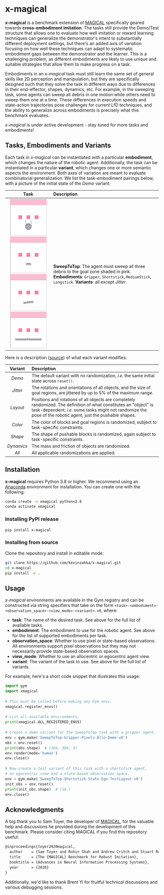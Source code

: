 # x-magical

**x-magical** is a benchmark extension of [MAGICAL](https://github.com/qxcv/magical) specifically geared towards **cross-embodiment imitation**. The tasks still provide the Demo/Test structure that allows one to evaluate how well imitation or reward learning techniques can generalize the demonstrator's intent to substantially different deployment settings, but there's an added axis of variation focusing on how well these techniques can adapt to systematic embodiment gaps between the demonstrator and the learner. This is a challenging problem, as different embodiments are likely to use unique and suitable strategies that allow them to make progress on a task.

Embodiments in an *x-magical* task must still learn the same set of general skills like 2D perception and manipulation, but they are specifically designed such that they solve the task in different ways due to differences in their end-effector, shapes, dynamics, etc. For example, in the sweeping task, some agents can sweep all debris in one motion while others need to sweep them one at a time. These differences in execution speeds and state-action trajectories pose challenges for current LfD techniques, and the ability to generalize across embodiments is precisely what this benchmark evaluates.

*x-magical* is under active development - stay tuned for more tasks and embodiments!

## Tasks, Embodiments and Variants

Each task in *x-magical* can be instantiated with a particular **embodiment**, which changes the nature of the robotic agent. Additionally, the task can be instantiated in a particular **variant**, which changes one or more semantic aspects the environment. Both axes of variation are meant to evaluate combinatorial generalization. We list the task-embodiment pairings below, with a picture of the initial state of the *Demo* variant:

|                             Task                             | Description                                                  |
| :----------------------------------------------------------: | :----------------------------------------------------------- |
| <img src="images/gripper-sweep.gif" width="120" height="120"/><img src="images/shortstick-sweep.gif" width="120" height="120"/><img src="images/mediumstick-sweep.gif" width="120" height="120"/><img src="images/longstick-sweep.gif" width="120" height="120"/> | **SweepToTop**: The agent must sweep all three debris to the goal zone shaded in pink. **Embodiments**: `Gripper`, `Shortstick`, `MediumStick`, `Longstick`. **Variants**: all except *Jitter*. |

Here is a description ([source](https://github.com/qxcv/magical#tasks-and-variants)) of what each variant modifies:

|  Variant   | Description                                                  |
| :--------: | :----------------------------------------------------------- |
|   *Demo*   | The default variant with no randomization, *i.e.* the same initial state across `reset()`. |
|  *Jitter*  | The rotations and orientations of all objects, and the size of goal regions, are jittered by up to 5% of the maximum range. |
|  *Layout*  | Positions and rotations of all objects are completely randomized. The definition of what constitutes an "object" is task-dependent, *i.e.* some tasks might not randomize the pose of the robotic agent, just the pushable shapes. |
|  *Color*   | The color of blocks and goal regions is randomized, subject to task-specific constraints. |
|  *Shape*   | The shape of pushable blocks is randomized, again subject to task-specific constraints. |
| *Dynamics* | The mass and friction of objects are randomized.             |
|   *All*    | All applicable randomizations are applied.                   |

## Installation

**x-magical** requires Python 3.8 or higher. We recommend using an [Anaconda](https://docs.anaconda.com/anaconda/install/) environment for installation. You can create one with the following:

```bash
conda create -n xmagical python=3.8
conda activate xmagical
```

### Installing PyPI release

```bash
pip install x-magical
```

### Installing from source

Clone the repository and install in editable mode:

```bash
git clone https://github.com/kevinzakka/x-magical.git
cd x-magical
pip install -e .
```

## Usage

*x-magical* environments are available in the Gym registry and can be constructed via string specifiers that take on the form `<task>-<embodiment>-<observation_space>-<view_mode>-<variant>-v0`, where:

* **task**: The name of the desired task. See above for the full list of available tasks.
* **embodiment**: The embodiment to use for the robotic agent. See above for the list of supported embodiments per task.
* **observation_space**: Whether to use pixel or state-based observations. All environments support pixel observations but they may not necessarily provide state-based observation spaces.
* **view_mode**: Whether to use an allocentric or egocentric agent view.
* **variant**: The variant of the task to use. See above for the full list of variants.

For example, here's a short code snippet that illustrates this usage:

```python
import gym
import xmagical

# This must be called before making any Gym envs.
xmagical.register_envs()

# List all available environments.
print(xmagical.ALL_REGISTERED_ENVS)

# Create a demo variant for the SweepToTop task with a gripper agent.
env = gym.make('SweepToTop-Gripper-Pixels-Allo-Demo-v0')
obs = env.reset()
print(obs.shape)  # (384, 384, 3)
env.render(mode='human')
env.close()

# Now create a test variant of this task with a shortstick agent,
# an egocentric view and a state-based observation space.
env = gym.make('SweepToTop-Shortstick-State-Ego-TestLayout-v0')
init_obs = env.reset()
print(init_obs.shape)  # (16,)
env.close()
```

## Acknowledgments

A big thank you to Sam Toyer, the developer of [MAGICAL](https://github.com/qxcv/magical), for the valuable help and discussions he provided during the development of this benchmark. Please consider citing MAGICAL if you find this repository useful:

```latex
@inproceedings{toyer2020magical,
  author    = {Sam Toyer and Rohin Shah and Andrew Critch and Stuart Russell},
  title     = {The {MAGICAL} Benchmark for Robust Imitation},
  booktitle = {Advances in Neural Information Processing Systems},
  year      = {2020}
}
```

Additionally, we'd like to thank Brent Yi for fruitful technical discussions and various debugging sessions.